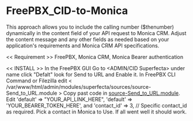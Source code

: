 # FreePBX_CID-to-Monica
This approach allows you to include the calling number ($thenumber) dynamically in the content field of your API request to Monica CRM. Adjust the content message and any other fields as needed based on your application's requirements and Monica CRM API specifications.

<< Requirement >>
   FreePBX,
   Monica CRM,
   Monica Bearer authentication
   

<< INSTALL >>
   In the FreePBX GUI Go to <ADMIN/CID Superfecta> under name click "Defalt" look for Send to URL and Enable it. 
    In FreePBX CLI Command or Filezilla edit < /var/www/html/admin/modules/superfecta/sources/source-Send_to_URL.module > Copy past code in [source-Send_to_URL.module](https://github.com/basskillin/CID-to-Monica_FreePBX/blob/main/source-Send_to_URL.module). Edit 'default' => "YOUR_API_LINK_HERE",  'default' => 'YOUR_BEARER_TOKEN_HERE', and  'contact_id' => 3,   // Specific contact_id as required. Pick a contact in Monica to Use.  If all went well it should work. 
